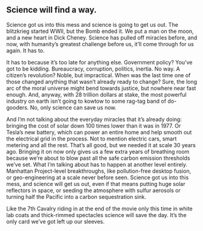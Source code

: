 ## Science will find a way.

Science got us into this mess and science is going to get us out.
The blitzkrieg started WWII, but the Bomb ended it.
We put a man on the moon, and a new heart in Dick Cheney.
Science has pulled off miracles before, and now, with humanity’s greatest challenge before us, it’ll come through for us again.
It has to.

It has to because it’s too late for anything else.
Government policy?
You’ve got to be kidding.
Bureaucracy, corruption, politics, inertia.
No way.
A citizen’s revolution?
Noble, but impractical.
When was the last time one of those changed anything that wasn’t already ready to change?
Sure, the long arc of the moral universe might bend towards justice, but nowhere near fast enough.
And, anyway, with 28 trillion dollars at stake, the most powerful industry on earth isn’t going to kowtow to some rag-tag band of do-gooders.
No, only science can save us now.

And I’m not talking about the everyday miracles that it’s already doing: bringing the cost of solar down 100 times lower than it was in 1977.
Or Tesla’s new battery, which can power an entire home and help smooth out the electrical grid in the process.
Not to mention electric cars, smart metering and all the rest.
That’s all good, but we needed it at scale 30 years ago.
Bringing it on now only gives us a few extra years of breathing room because we’re about to blow past all the safe carbon emission thresholds we’ve set.
What I’m talking about has to happen at another level entirely.
Manhattan Project-level breakthroughs, like pollution-free desktop fusion, or geo-engineering at a scale never before seen.
Science got us into this mess, and science will get us out, even if that means putting huge solar reflectors in space, or seeding the atmosphere with sulfur aerosols or turning half the Pacific into a carbon sequestration sink.

Like the 7th Cavalry riding in at the end of the movie  only this time in white lab coats and thick-rimmed spectacles  science will save the day.
It’s the only card we’ve got left up our sleeves.

